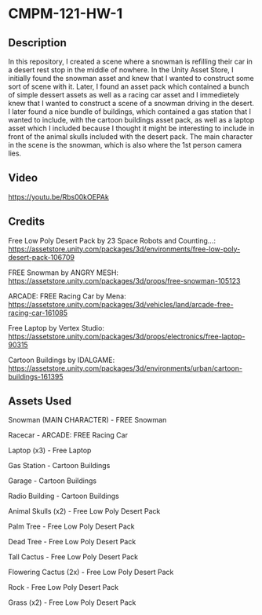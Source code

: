 # CMPM-121-HW-1

## Description

In this repository, I created a scene where a snowman is refilling their car in a desert rest stop in the middle of nowhere. In the Unity Asset Store, I initially found the snowman asset and knew that I wanted to construct some sort of scene with it. Later, I found an asset pack which contained a bunch of simple dessert assets as well as a racing car asset and I immedietely knew that I wanted to construct a scene of a snowman driving in the desert. I later found a nice bundle of buildings, which contained a gas station that I wanted to include, with the cartoon buildings asset pack, as well as a laptop asset which I included because I thought it might be interesting to include in front of the animal skulls included with the desert pack. The main character in the scene is the snowman, which is also where the 1st person camera lies.

## Video
https://youtu.be/Rbs00kOEPAk

## Credits
Free Low Poly Desert Pack by 23 Space Robots and Counting...: 
https://assetstore.unity.com/packages/3d/environments/free-low-poly-desert-pack-106709

FREE Snowman by ANGRY MESH: 
https://assetstore.unity.com/packages/3d/props/free-snowman-105123

ARCADE: FREE Racing Car by Mena: 
https://assetstore.unity.com/packages/3d/vehicles/land/arcade-free-racing-car-161085

Free Laptop by Vertex Studio: 
https://assetstore.unity.com/packages/3d/props/electronics/free-laptop-90315

Cartoon Buildings by IDALGAME: 
https://assetstore.unity.com/packages/3d/environments/urban/cartoon-buildings-161395

## Assets Used
Snowman (MAIN CHARACTER) - FREE Snowman

Racecar - ARCADE: FREE Racing Car

Laptop (x3) - Free Laptop

Gas Station - Cartoon Buildings

Garage - Cartoon Buildings

Radio Building - Cartoon Buildings

Animal Skulls (x2) - Free Low Poly Desert Pack

Palm Tree - Free Low Poly Desert Pack

Dead Tree - Free Low Poly Desert Pack

Tall Cactus - Free Low Poly Desert Pack

Flowering Cactus (2x) - Free Low Poly Desert Pack

Rock - Free Low Poly Desert Pack

Grass (x2) - Free Low Poly Desert Pack
